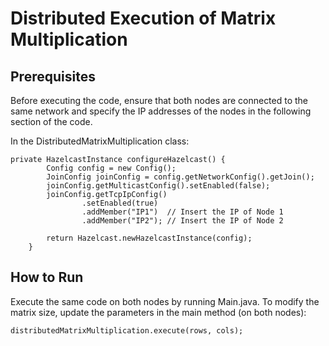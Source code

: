 # Distributed Execution of Matrix Multiplication

## Prerequisites

Before executing the code, ensure that both nodes are connected to the same network and specify the IP addresses of the nodes in the following section of the code.

In the DistributedMatrixMultiplication class:
```
private HazelcastInstance configureHazelcast() {
        Config config = new Config();
        JoinConfig joinConfig = config.getNetworkConfig().getJoin();
        joinConfig.getMulticastConfig().setEnabled(false);
        joinConfig.getTcpIpConfig()
                .setEnabled(true)
                .addMember("IP1")  // Insert the IP of Node 1
                .addMember("IP2"); // Insert the IP of Node 2

        return Hazelcast.newHazelcastInstance(config);
    }
```

## How to Run

Execute the same code on both nodes by running Main.java. To modify the matrix size, update the parameters in the main method (on both nodes):
```
distributedMatrixMultiplication.execute(rows, cols);
```